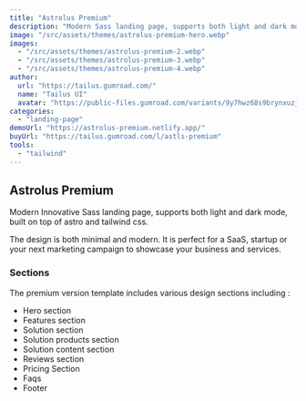 ```yaml
---
title: "Astrolus Premium"
description: "Modern Sass landing page, supports both light and dark mode, built with TailwindCSS."
image: "/src/assets/themes/astrolus-premium-hero.webp"
images:
  - "/src/assets/themes/astrolus-premium-2.webp"
  - "/src/assets/themes/astrolus-premium-3.webp"
  - "/src/assets/themes/astrolus-premium-4.webp"
author:
  url: "https://tailus.gumroad.com/"
  name: "Tailus UI"
  avatar: "https://public-files.gumroad.com/variants/9y7hwz68s9brynxuzj44q0zatmk3/4ec519eb32080d4ff1ef08cba157dc2ac7dab092fa26aeca54e8e2b8f31f9a63"
categories:
  - "landing-page"
demoUrl: "https://astrolus-premium.netlify.app/"
buyUrl: "https://tailus.gumroad.com/l/astls-premium"
tools:
  - "tailwind"
---
```


<h2><strong>Astrolus Premium</strong></h2><p>Modern Innovative Sass landing page, supports both light and dark mode, built on top of astro and tailwind css.</p><p>The design is both minimal and modern. It is perfect for a SaaS, startup or your next marketing campaign to showcase your business and services.</p><h3>Sections</h3><p>The premium version template includes various design sections including :</p><ul><li>Hero section</li><li>Features section</li><li>Solution section</li><li>Solution products section</li><li>Solution content section</li><li>Reviews section</li><li>Pricing Section</li><li>Faqs</li><li>Footer</li></ul><p><br></p>
